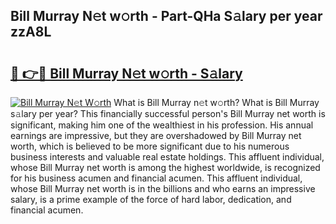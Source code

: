 ## Bill Murray N𝚎t w𝚘rth - Part-QHa S𝚊lary per year zzA8L

# <h2><a href="http://gc4b9ki.nevu.top/?p=Bill+Murray">🔗 👉🔴 Bill Murray N𝚎t w𝚘rth - S𝚊lary</a></h2>

[![Bill Murray N𝚎t W𝚘rth](https://i.imgur.com/Oavwk0R.jpeg)](http://gc4b9ki.nevu.top/?p=Bill+Murray)
What is Bill Murray n𝚎t w𝚘rth? What is Bill Murray s𝚊lary per year?
This financially successful person's Bill Murray net worth is significant, making him one of the wealthiest in his profession. His annual earnings are impressive, but they are overshadowed by Bill Murray net worth, which is believed to be more significant due to his numerous business interests and valuable real estate holdings. This affluent individual, whose Bill Murray net worth is among the highest worldwide, is recognized for his business acumen and financial acumen. This affluent individual, whose Bill Murray net worth is in the billions and who earns an impressive salary, is a prime example of the force of hard labor, dedication, and financial acumen.
